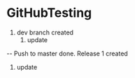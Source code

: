 # GitHubTesting

1. dev branch created
   1. update

-- Push to master done. Release 1 created

   1. update
